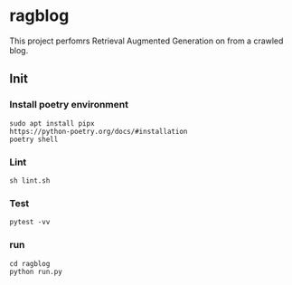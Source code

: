 # ragblog

This project perfomrs Retrieval Augmented Generation on from a crawled blog.

## Init

### Install poetry environment
```
sudo apt install pipx
https://python-poetry.org/docs/#installation
poetry shell
```
### Lint
```
sh lint.sh
```
### Test
```
pytest -vv
```
### run
```
cd ragblog
python run.py
```



